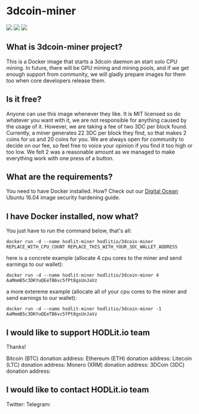 # 3dcoin-miner

[![](https://images.microbadger.com/badges/version/hodlitio/3dcoin-miner.svg)](https://microbadger.com/images/hodlitio/3dcoin-miner "Get your own version badge on microbadger.com")
[![](https://images.microbadger.com/badges/image/hodlitio/3dcoin-miner.svg)](https://microbadger.com/images/hodlitio/3dcoin-miner "Get your own image badge on microbadger.com")
[![](https://images.microbadger.com/badges/commit/hodlitio/3dcoin-miner.svg)](https://microbadger.com/images/hodlitio/3dcoin-miner "Get your own commit badge on microbadger.com")

## What is 3dcoin-miner project?
This is a Docker image that starts a 3dcoin daemon an start solo CPU mining. In future, there will be GPU mining and mining pools, and if we get enough support from community, we will gladly prepare images for them too when core developers release them.

## Is it free?
Anyone can use this image whenever they like. It is MIT licensed so do whatever you want with it, we are not responsible for anything caused by the usage of it. However, we are taking a fee of two 3DC per block found. Currently, a miner generates 22 3DC per block they find, so that makes 2 coins for us and 20 coins for you. We are always open for community to decide on our fee, so feel free to voice your opinion if you find it too high or too low. We felt 2 was a reasonable amount as we managed to make everything work with one press of a button.

## What are the requirements?
You need to have Docker installed. How? Check out our [Digital Ocean](https://www.digitalocean.com/?refcode=fc06220e24cc) Ubuntu 16.04 image security hardening guide.

## I have Docker installed, now what?
You just have to run the command below, that's all:

    docker run -d --name hodlit-miner hodlitio/3dcoin-miner REPLACE_WITH_CPU_COUNT REPLACE_THIS_WITH_YOUR_3DC_WALLET_ADDRESS

here is a concrete example (allocate 4 cpu cores to the miner and send earnings to our wallet):

    docker run -d --name hodlit-miner hodlitio/3dcoin-miner 4 AaMmmB5c3DKYuQEeTB6vc5fPt8gsUnJaVz

a more extereme example (allocate all of your cpu cores to the miner and send earnings to our wallet):

    docker run -d --name hodlit-miner hodlitio/3dcoin-miner -1 AaMmmB5c3DKYuQEeTB6vc5fPt8gsUnJaVz

## I would like to support HODLit.io team
Thanks!

Bitcoin (BTC) donation address:
Ethereum (ETH) donation address:
Litecoin (LTC) donation address:
Monero (XRM) donation address:
3DCoin (3DC) donation address:

## I would like to contact HODLit.io team
Twitter:
Telegram:
